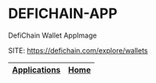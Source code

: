 # DEFICHAIN-APP
 
 DefiChain Wallet AppImage
 
 SITE: https://defichain.com/explore/wallets

 | [Applications](https://portable-linux-apps.github.io/apps.html) | [Home](https://portable-linux-apps.github.io)
 | --- | --- |

